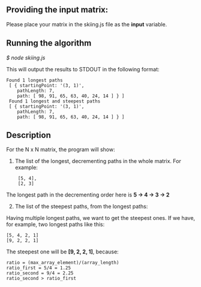## Providing the input matrix:

Please place your matrix in the skiing.js file as the **input** variable.

## Running the algorithm

_$ node skiing.js_

This will output the results to STDOUT in the following format:

    Found 1 longest paths 
     [ { startingPoint: '(3, 1)',
        pathLength: 7,
        path: [ 98, 91, 65, 63, 40, 24, 14 ] } ] 
     Found 1 longest and steepest paths 
     [ { startingPoint: '(3, 1)',
        pathLength: 7,
        path: [ 98, 91, 65, 63, 40, 24, 14 ] } ] 

## Description

For the N x N matrix, the program will show:
1. The list of the longest, decrementing paths in the whole matrix. For example:

    
        [5, 4],
        [2, 3]       
    
The longest path in the decrementing order here is **5 -> 4 -> 3 -> 2**

2. The list of the steepest paths, from the longest paths:

Having multiple longest paths, we want to get the steepest ones. If we have, for example, two longest paths like this:

    [5, 4, 2, 1]
    [9, 2, 2, 1]
    
The steepest one will be **[9, 2, 2, 1]**, because:

    ratio = (max_array_element)/(array_length)
    ratio_first = 5/4 = 1.25
    ratio_second = 9/4 = 2.25
    ratio_second > ratio_first

